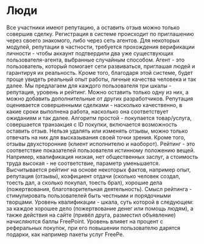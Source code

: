 # Люди

Все участники имеют репутацию, а оставить отзыв можно только совершив сделку. Регистрация в системе происходит по приглашению через своего  знакомого, либо через сеть агентов. Для некоторых модулей, репутации в частности, требуется прохождения верификации личности - чтобы аккаунт подтвердили два уже существующих пользователя-агента, выбранные случайным способом. Агент - это пользователь, который помогает сети развиваться, приглашая людей и гарантируя их реальность.
Кроме того, благодаря этой системе, будет проще увидеть реальный опыт работы, личные качества человека и так далее. 
Мы предлагаем для каждого пользователя три шкалы - репутация, уровень и рейтинг. Можно оставить только одну из них, а можно добавить дополнительные от других разработчиков. 
Репутация оценивается совершенными сделками - насколько качественно, в какие сроки выполнена работа, насколько она соответствует ожиданиям и так далее. Алгоритм простой - покупается товар/услуга, совершается транзакция с ID покупки, включается возможность оставить отзыв. Нельзя удалять или изменять отзывы, можно только отвечать на них для высказывания своей точки зрения. Кроме того, отзывы двухсторонние (клиент исполнителю и наоборот). 
Рейтинг - это соответствие показателей пользователя истинному положению вещей. Например, квалификация низкая, нет общественных заслуг, а стоимость труда высокая - не соответствие, параметр уменьшается. Высчитывается рейтинг на основе некоторых фактов, например опыт, репутация (отзывы), коэфициент отдачи (сколько человек создал, тоесть дал, а сколько покупал, тоесть брал), хорошие дела (пожертвования, благотворительная деятельность). Смысл рейтинга - стимулировать пользователей быть честными и порядочными творцами. 
Уровень квалификации	 - шкала, суть которой в следующем: за каждое хорошее дело (пожертвование денег или помощь людям), а также действия на сайте (привёл друга, разместил объявление) начисляются баллы FreePoint. Уровень влияет на процент с реферальных покупок, при его повышении пользователю дарятся подарки, как например пакеты услуг FreePe.
